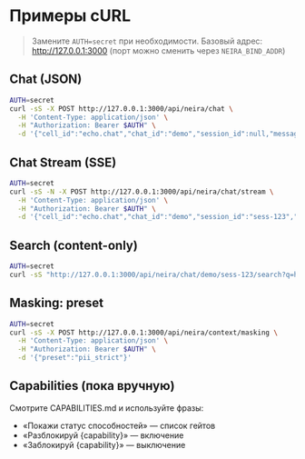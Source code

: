 <!-- neira:meta
id: NEI-20250831-curl-examples
intent: docs
summary: Добавлено упоминание смены порта через NEIRA_BIND_ADDR.
-->

# Примеры cURL

> Замените `AUTH=secret` при необходимости. Базовый адрес: http://127.0.0.1:3000 (порт можно сменить через `NEIRA_BIND_ADDR`)

## Chat (JSON)
```bash
AUTH=secret
curl -sS -X POST http://127.0.0.1:3000/api/neira/chat \
  -H 'Content-Type: application/json' \
  -H "Authorization: Bearer $AUTH" \
  -d '{"cell_id":"echo.chat","chat_id":"demo","session_id":null,"message":"hello","persist":false}'
```

## Chat Stream (SSE)
```bash
AUTH=secret
curl -sS -N -X POST http://127.0.0.1:3000/api/neira/chat/stream \
  -H 'Content-Type: application/json' \
  -H "Authorization: Bearer $AUTH" \
  -d '{"cell_id":"echo.chat","chat_id":"demo","session_id":"sess-123","message":"stream me"}'
```

## Search (content-only)
```bash
AUTH=secret
curl -sS "http://127.0.0.1:3000/api/neira/chat/demo/sess-123/search?q=hello&regex=0&role=user&sort=desc&offset=0&limit=10"
```

## Masking: preset
```bash
AUTH=secret
curl -sS -X POST http://127.0.0.1:3000/api/neira/context/masking \
  -H 'Content-Type: application/json' \
  -H "Authorization: Bearer $AUTH" \
  -d '{"preset":"pii_strict"}'
```

## Capabilities (пока вручную)
Смотрите CAPABILITIES.md и используйте фразы:
- «Покажи статус способностей» — список гейтов
- «Разблокируй {capability}» — включение
- «Заблокируй {capability}» — выключение

